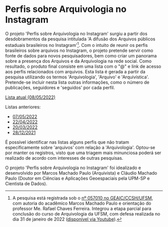 # Perfis sobre Arquivologia no Instagram
O projeto 'Perfis sobre Arquivologia no Instagram' surgiu a partir dos desdobramentos da pesquisa intitulada 'A difusão dos Arquivos públicos estaduais brasileiros no Instagram'[^1]. Com o intuito de reunir os perfis brasileiros sobre arquivos no Instagram, o projeto pretende servir como fonte de dados para novos pesquisadores, bem como criar um panorama sobre a presença dos Arquivos e da Arquivologia na rede social. Como resultado, o produto final consiste em uma lista com o "@" e link de acesso aos perfis relacionados com arquivos. Esta lista é gerada a partir da pesquisa utilizando os termos 'Arquivologia', 'Arquivo' e 'Arquivística'. Pretende-se incluir nesta lista outras informações, como o número de publicações, seguidores e 'seguidos' por cada perfil.

[Lista atual (08/05/2022)](/lista_atual.md)

Listas anteriores:

- [07/05/2022](/lista_07052022.md)
- [22/04/2022](/lista_22042022.md)
- [20/03/2022](/lista_20032022.md)
- [28/12/2021](/lista_28122022.md)

É possível identificar nas listas alguns perfis que não tratam especificamente sobre 'arquivos' com relação a 'Arquivologia'. Optou-se por manter os registros, visto que uma triagem mais minunciosa poderá ser realizado de acordo com interesses de outras pesquisas.

O projeto 'Perfis sobre Arquivologia no Instagram' foi idealizado e desenvolvido por Marcos Machado Paulo (Arquivista) e Cláudio Machado Paulo (Doutor em Ciências e Aplicações Geoespaciais pela UPM-SP e Cientista de Dados).


[^1]: A pesquisa está registrada sob o [nº 057010 no GEAIC/CCSH/UFSM](https://portal.ufsm.br/projetos/publico/projetos/view.html?idProjeto=69532), com autoria do acadêmico Marcos Machado Paulo e orientação do professor Me. Rafael Chaves Ferreira. Integrou a etapa parcial para conclusão do curso de Arquivologia da UFSM, com defesa realizada no dia 31 de janeiro de 2022 ([disponível via Youtube](https://www.youtube.com/watch?v=91Chb0Kebz8)).
